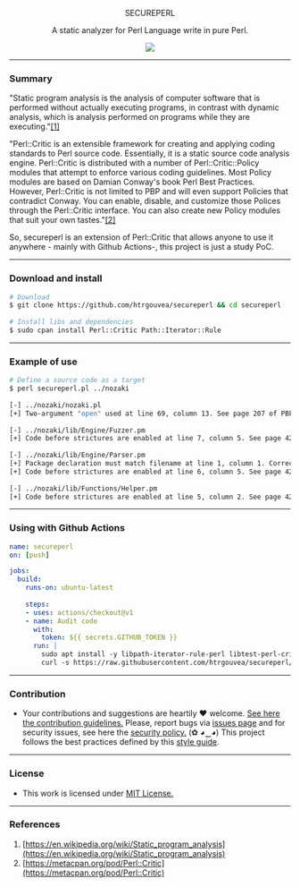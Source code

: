 <p align="center">
  <p align="center">SECUREPERL</p>
  <p align="center">A static analyzer for Perl Language write in pure Perl.</p>
  <p align="center">
    <a href="/LICENSE.md">
      <img src="https://img.shields.io/badge/license-MIT-blue.svg">
    </a>
  </p>
</p>

---

### Summary

"Static program analysis is the analysis of computer software that is performed without actually executing programs, in contrast with dynamic analysis, which is analysis performed on programs while they are executing."[[1]](#references)

"Perl::Critic is an extensible framework for creating and applying coding standards to Perl source code. Essentially, it is a static source code analysis engine. Perl::Critic is distributed with a number of Perl::Critic::Policy modules that attempt to enforce various coding guidelines. Most Policy modules are based on Damian Conway's book Perl Best Practices. However, Perl::Critic is not limited to PBP and will even support Policies that contradict Conway. You can enable, disable, and customize those Polices through the Perl::Critic interface. You can also create new Policy modules that suit your own tastes."[[2]](#references)

So, secureperl is an extension of Perl::Critic that allows anyone to use it anywhere - mainly with Github Actions-, this project is just a study PoC.

---

### Download and install

```bash
# Download
$ git clone https://github.com/htrgouvea/secureperl && cd secureperl
    
# Install libs and dependencies
$ sudo cpan install Perl::Critic Path::Iterator::Rule
```
---

### Example of use

```bash
# Define a source code as a target
$ perl secureperl.pl ../nozaki 
    
[-] ../nozaki/nozaki.pl
[+] Two-argument "open" used at line 69, column 13. See page 207 of PBP.
            
[-] ../nozaki/lib/Engine/Fuzzer.pm
[+] Code before strictures are enabled at line 7, column 5. See page 429 of PBP.
            
[-] ../nozaki/lib/Engine/Parser.pm
[+] Package declaration must match filename at line 1, column 1. Correct the filename or package statement.
[+] Code before strictures are enabled at line 6, column 5. See page 429 of PBP.
            
[-] ../nozaki/lib/Functions/Helper.pm
[+] Code before strictures are enabled at line 5, column 2. See page 429 of PBP.
```
---

### Using with Github Actions

```yaml
name: secureperl
on: [push]

jobs:
  build:
    runs-on: ubuntu-latest
    
    steps:
    - uses: actions/checkout@v1
    - name: Audit code
      with:
        token: ${{ secrets.GITHUB_TOKEN }}
      run: |
        sudo apt install -y libpath-iterator-rule-perl libtest-perl-critic-perl 
        curl -s https://raw.githubusercontent.com/htrgouvea/secureperl/main/secureperl.pl | perl
```

---

### Contribution

- Your contributions and suggestions are heartily ♥ welcome. [See here the contribution guidelines.](/.github/CONTRIBUTING.md) Please, report bugs via [issues page](https://github.com/htrgouvea/nipe/issues) and for security issues, see here the [security policy.](/SECURITY.md) (✿ ◕‿◕) This project follows the best practices defined by this [style guide](https://heitorgouvea.me/projects/perl-style-guide).

---

### License

- This work is licensed under [MIT License.](/LICENSE.md)

---

### References

1. [https://en.wikipedia.org/wiki/Static_program_analysis](https://en.wikipedia.org/wiki/Static_program_analysis)
2. [https://metacpan.org/pod/Perl::Critic](https://metacpan.org/pod/Perl::Critic)